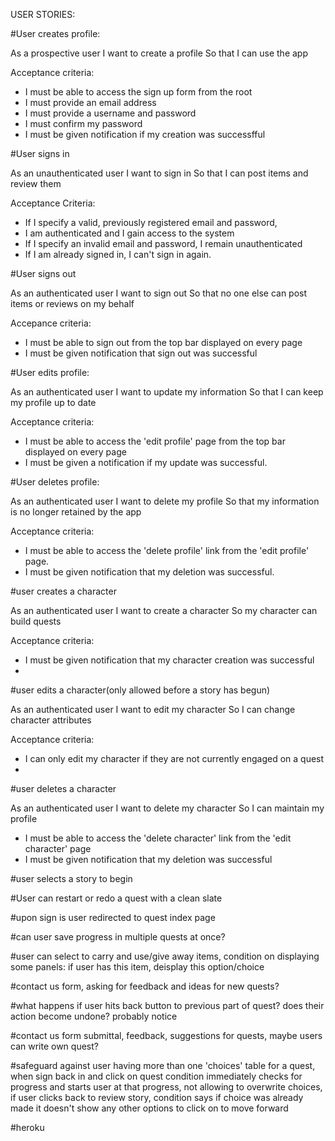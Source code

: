 USER STORIES:

#User creates profile:

As a prospective user
I want to create a profile
So that I can use the app

Acceptance criteria:
- I must be able to access the sign up form from the root
- I must provide an email address
- I must provide a username and password
- I must confirm my password
- I must be given notification if my creation was successfful

#User signs in

As an unauthenticated user
I want to sign in
So that I can post items and review them

Acceptance Criteria:
- If I specify a valid, previously registered email and password,
- I am authenticated and I gain access to the system
- If I specify an invalid email and password, I remain unauthenticated
- If I am already signed in, I can't sign in again.

#User signs out

As an authenticated user
I want to sign out
So that no one else can post items or reviews on my behalf

Accepance criteria:
- I must be able to sign out from the top bar displayed on every page
- I must be given notification that sign out was successful

#User edits profile:

As an authenticated user
I want to update my information
So that I can keep my profile up to date

Acceptance criteria:
- I must be able to access the 'edit profile' page from the top bar displayed on every page
- I must be given a notification if my update was successful.

#User deletes profile:

As an authenticated user
I want to delete my profile
So that my information is no longer retained by the app

Acceptance criteria:
- I must be able to access the 'delete profile' link from the 'edit profile' page.
- I must be given notification that my deletion was successful.

#user creates a character

As an authenticated user
I want to create a character
So my character can build quests

Acceptance criteria:
- I must be given notification that my character creation was successful
-

#user edits a character(only allowed before a story has begun)

As an authenticated user
I want to edit my character
So I can change character attributes

Acceptance criteria:
- I can only edit my character if they are not currently engaged on a quest
-
#user deletes a character

As an authenticated user
I want to delete my character
So I can maintain my profile

- I must be able to access the 'delete character' link from the 'edit character' page
- I must be given notification that my deletion was successful

#user selects a story to begin

#User can restart or redo a quest with a clean slate

#upon sign is user redirected to quest index page

#can user save progress in multiple quests at once?

#user can select to carry and use/give away items, condition on displaying some panels: if user has this item, deisplay this option/choice

#contact us form, asking for feedback and ideas for new quests?

#what happens if user hits back button to previous part of quest? does their action become undone? probably notice

#contact us form submittal, feedback, suggestions for quests, maybe users can write own quest?

#safeguard against user having more than one 'choices' table for a quest, when sign back in and click on quest condition immediately checks for progress and starts user at that progress, not allowing to overwrite choices, if user clicks back to review story, condition says if choice was already made it doesn't show any other options to click on to move forward

#heroku
